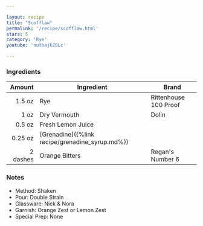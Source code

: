 ```yaml
---

layout: recipe
title: "Scofflaw"
permalink: '/recipe/scofflaw.html'
stars: 5
category: 'Rye'
youtube: 'nutbajkZ8Lc'

---
```


### Ingredients

| Amount  | Ingredient               | Brand                |
| -------: | ----------------- | --------------------- |
|   1.5 oz | Rye               | Rittenhouse 100 Proof |
|     1 oz | Dry Vermouth      | Dolin                 |
|   0.5 oz | Fresh Lemon Juice |
|  0.25 oz | [Grenadine]({%link recipe/grenadine_syrup.md%})         |
| 2 dashes | Orange Bitters    | Regan's Number 6      |

### Notes

- Method: Shaken
- Pour: Double Strain
- Glassware: Nick & Nora
- Garnish: Orange Zest or Lemon Zest
- Special Prep: None

